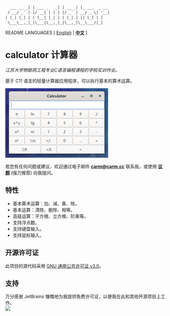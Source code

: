 ```text
  ___ __ _| | ___ _   _| | __ _| |_ ___  _ __ 
 / __/ _` | |/ __| | | | |/ _` | __/ _ \| '__|
| (_| (_| | | (__| |_| | | (_| | || (_) | |   
 \___\__,_|_|\___|\__,_|_|\__,_|\__\___/|_|                                          
```

README LANGUAGES [ [English](README.md) | [**中文**](README_zh_CN.md)  ]

# **calculator 计算器**


_江苏大学物联网工程专业C语言编程课程的学校实训作业。_

基于 C11 语言的轻量计算器应用程序，可以执行基本的算术运算。

![演示](.doc/demo.png)

若您有任何问题或建议，欢迎通过电子邮件 [**carm@carm.cc**](mailto:carm@carm.cc)  联系我，或使用 [**议题**](https://github.com/CarmJos/calculator/issues/new) (强力推荐) 向我提问。

## 特性

- 基本算术运算：加、减、乘、除。
- 基本运算：清除、删除、相等。
- 高级运算：平方根、立方根、阶乘等。
- 支持浮点数。
- 支持键盘输入。
- 支持鼠标输入。

## 开源许可证

此项目的源代码采用 [GNU 通用公共许可证 v3.0](https://opensource.org/licenses/GPL-3.0)。

## 支持

万分感谢 JetBrains 慷慨地为我提供免费许可证，以便我在此和其他开源项目上工作。  
[![](https://resources.jetbrains.com/storage/products/company/brand/logos/jb_beam.svg)](https://www.jetbrains.com/?from=https://github.com/CarmJos/calculator)